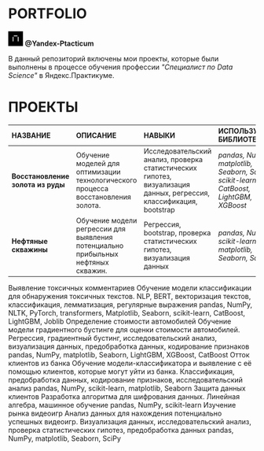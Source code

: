 
 # PORTFOLIO <br>
 <img src="https://github.com/KaterinaKutsyr/PORTFOLIO/blob/main/%D0%BB%D0%BE%D0%B3%D0%BE%D1%82%D0%B8%D0%BF.png" width="30" height="30" />   **@Yandex-Ptacticum** <br>


В данный репозиторий включены мои проекты, которые были выполнены в процессе обучения профессии *"Специалист по Data Science"* в Яндекс.Практикуме.

# ПРОЕКТЫ
| НАЗВАНИЕ | ОПИСАНИЕ | НАВЫКИ | ИСПОЛЬЗУЕМЫЕ БИБЛИОТЕКИ
|:----|:----|:----|:----|
| **Восстановление золота из руды** | Обучение моделей для оптимизации технологического процесса восстановления золота. |Исследовательский анализ, проверка статистических гипотез, визуализация данных, регрессия, классификация, bootstrap| *pandas, NumPy, matplotlib, Seaborn, SciPy, scikit-learn, CatBoost, LightGBM, XGBoost*|
| **Нефтяные скважины** |Обучение модели регрессии для выявления потенциально прибыльных нефтяных скважин.| Регрессия, bootstrap, проверка статистических гипотез, визуализация данных | *pandas, NumPy, scikit-learn, matplotlib, Seaborn, SciPy*|


		
			
Выявление токсичных комментариев	Обучение модели классификации для обнаружения токсичных текстов.	NLP, BERT, векторизация текстов, классификация, лемматизация, регулярные выражения	pandas, NumPy, NLTK, PyTorch, transformers, Matplotlib, Seaborn, scikit-learn, CatBoost, LightGBM, Joblib
Определение стоимости автомобилей	Обучение модели градиентного бустинге для оценки стоимости автомобилей.	Регрессия, градиентный бустинг, исследовательский анализ, визуализация данных, предобработка данных, кодирование признаков	pandas, NumPy, matplotlib, Seaborn, LightGBM, XGBoost, CatBoost
Отток клиентов из банка	Обучение модели-классификатора и выявление с её помощью клиентов, которые могут уйти из банка.	Классификация, предобработка данных, кодирование признаков, исследовательский анализ	pandas, NumPy, scikit-learn, matplotlib, Seaborn
Защита данных клиентов	Разработка алгоритма для шифрования данных.	Линейная алгебра, машинное обучение	pandas, NumPy, scikit-learn
Изучение рынка видеоигр	Анализ данных для нахождения потенциально успешных видеоигр.	Визуализация данных, исследовательский анализ, проверка статистических гипотез, предобработка данных	pandas, NumPy, matplotlib, Seaborn, SciPy
